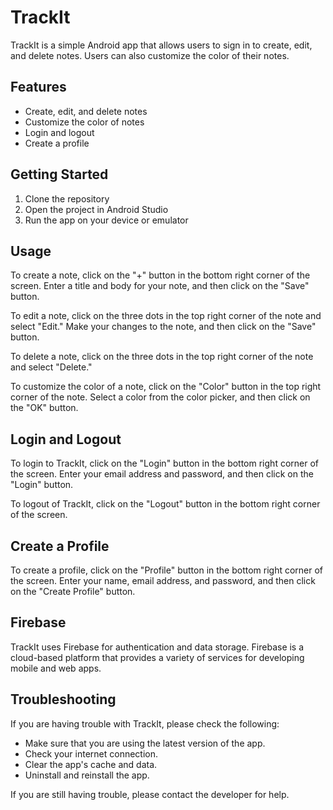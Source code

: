 # TrackIt

TrackIt is a simple Android app that allows users to sign in to create, edit, and delete notes. Users can also customize the color of their notes.

## Features

* Create, edit, and delete notes
* Customize the color of notes
* Login and logout
* Create a profile

## Getting Started

1. Clone the repository
2. Open the project in Android Studio
3. Run the app on your device or emulator

## Usage

To create a note, click on the "+" button in the bottom right corner of the screen. Enter a title and body for your note, and then click on the "Save" button.

To edit a note, click on the three dots in the top right corner of the note and select "Edit." Make your changes to the note, and then click on the "Save" button.

To delete a note, click on the three dots in the top right corner of the note and select "Delete."

To customize the color of a note, click on the "Color" button in the top right corner of the note. Select a color from the color picker, and then click on the "OK" button.

## Login and Logout

To login to TrackIt, click on the "Login" button in the bottom right corner of the screen. Enter your email address and password, and then click on the "Login" button.

To logout of TrackIt, click on the "Logout" button in the bottom right corner of the screen.

## Create a Profile

To create a profile, click on the "Profile" button in the bottom right corner of the screen. Enter your name, email address, and password, and then click on the "Create Profile" button.

## Firebase

TrackIt uses Firebase for authentication and data storage. Firebase is a cloud-based platform that provides a variety of services for developing mobile and web apps.

## Troubleshooting

If you are having trouble with TrackIt, please check the following:

* Make sure that you are using the latest version of the app.
* Check your internet connection.
* Clear the app's cache and data.
* Uninstall and reinstall the app.

If you are still having trouble, please contact the developer for help.
